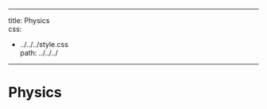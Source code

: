 
---
title: Physics                                                        
css:
- ../../../style.css                
path: ../../../
---

# Physics
        
